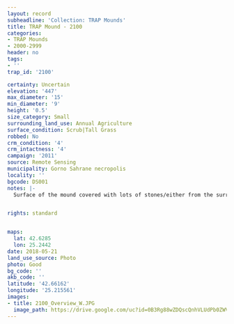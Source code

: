 ```yaml
---
layout: record
subheadline: 'Collection: TRAP Mounds'
title: TRAP Mound - 2100
categories:
- TRAP Mounds
- 2000-2999
header: no
tags:
- ''
trap_id: '2100'

certainty: Uncertain
elevation: '447'
max_diameter: '15'
min_diameter: '9'
height: '0.5'
size_category: Small
surrounding_land_use: Annual Agriculture
surface_condition: Scrub|Tall Grass
robbed: No
crm_condition: '4'
crm_intactness: '4'
campaign: '2011'
source: Remote Sensing
municipality: Gorno Sahrane necropolis
locality: ''
bgcode: DS001
notes: |-
  Surface of the mound covered with lots of stones/either from the surrounding pasture or from the mound.


rights: standard


maps:
  lat: 42.6285
  lon: 25.2442
date: 2018-05-21
land_use_source: Photo
photo: Good
bg_code: ''
akb_code: ''
latitude: '42.66162'
longitude: '25.215561'
images:
- title: 2100_Overview_W.JPG
  image_path: https://drive.google.com/uc?id=0B3Rg88wZDQscQnhVLUdPb0ZWVW8
---
```

